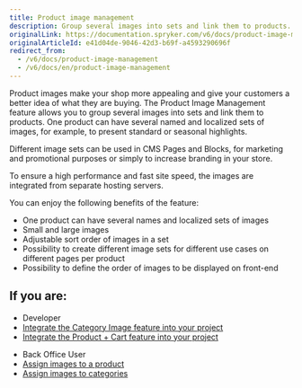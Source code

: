 ```yaml
---
title: Product image management
description: Group several images into sets and link them to products. One product can have several named and localized sets of images.
originalLink: https://documentation.spryker.com/v6/docs/product-image-management
originalArticleId: e41d04de-9046-42d3-b69f-a4593290696f
redirect_from:
  - /v6/docs/product-image-management
  - /v6/docs/en/product-image-management
---
```


Product images make your shop more appealing and give your customers a better idea of what they are buying. The Product Image Management feature allows you to group several images into sets and link them to products. One product can have several named and localized sets of images, for example, to present standard or seasonal highlights.

Different image sets can be used in CMS Pages and Blocks, for marketing and promotional purposes or simply to increase branding in your store.

To ensure a high performance and fast site speed, the images are integrated from separate hosting servers.

You can enjoy the following benefits of the feature:

* One product can have several names and localized sets of images
* Small and large images
* Adjustable sort order of images in a set
* Possibility to create different image sets for different use cases on different pages per product
* Possibility to define the order of images to be displayed on front-end

## If you are:

<div class="mr-container">
    <div class="mr-list-container">
        <!-- col1 -->
        <div class="mr-col">
            <ul class="mr-list mr-list-green">
                <li class="mr-title">Developer</li>
                <li><a href="docs\scos\dev\migration-and-integration\202009.0\feature-integration-guides\category-image-feature-integration.md" class="mr-link">Integrate the Category Image feature into your project</a></li>
                <li><a href="docs\scos\dev\migration-and-integration\202009.0\feature-integration-guides\product-cart-feature-integration.md" class="mr-link">Integrate the Product + Cart feature into your project</a></li>
            </ul>
        </div>
        <!-- col2 -->
        <div class="mr-col">
            <ul class="mr-list mr-list-blue">
                <li class="mr-title"> Back Office User</li>
                <li><a href="docs\scos\user\user-guides\202009.0\back-office-user-guide\catalog\products\abstract-products\creating-abstract-products-and-product-bundles.md#adding-images" class="mr-link">Assign images to a product</a></li>
                <li><a href="docs\scos\user\user-guides\202009.0\back-office-user-guide\catalog\category\creating-categories.md" class="mr-link">Assign images to categories</a></li>
                </ul>
        </div>
         </div>
</div>
